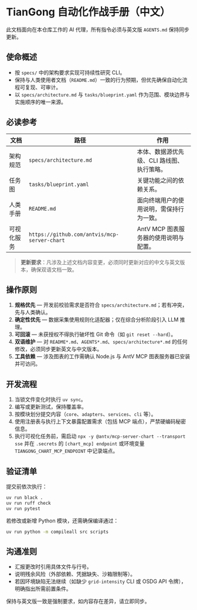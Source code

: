 # TianGong 自动化作战手册（中文）

此文档面向在本仓库工作的 AI 代理，所有指令必须与英文版 `AGENTS.md` 保持同步更新。

## 使命概述

- 按 `specs/` 中的架构要求实现可持续性研究 CLI。
- 保持与人类使用者文档（`README.md`）一致的行为预期，但优先确保自动化流程可复现、可审计。
- 以 `specs/architecture.md` 与 `tasks/blueprint.yaml` 作为范围、模块边界与实施顺序的唯一来源。

## 必读参考

| 文档 | 路径 | 作用 |
|------|------|------|
| 架构规范 | `specs/architecture.md` | 本体、数据源优先级、CLI 路线图、执行策略。 |
| 任务图 | `tasks/blueprint.yaml` | 关键功能之间的依赖关系。 |
| 人类手册 | `README.md` | 面向终端用户的使用说明，需保持行为一致。 |
| 可视化服务 | `https://github.com/antvis/mcp-server-chart` | AntV MCP 图表服务器的使用说明与配置。 |

> **更新要求**：凡涉及上述文档内容变更，必须同时更新对应的中文与英文版本，确保双语文档一致。

## 操作原则

1. **规格优先** — 开发前校验需求是否符合 `specs/architecture.md`；若有冲突，先与人类确认。
2. **确定性优先** — 数据采集使用规则化适配器；仅在综合分析阶段引入 LLM 推理。
3. **可回滚** — 未获授权不得执行破坏性 Git 命令（如 `git reset --hard`）。
4. **双语维护** — 对 `README*.md`、`AGENTS*.md`、`specs/architecture*.md` 的任何修改，必须同步更新英文与中文版本。
5. **工具依赖** — 涉及图表的工作需确认 Node.js 与 AntV MCP 图表服务器已安装并可访问。

## 开发流程

1. 当锁文件变化时执行 `uv sync`。
2. 编写或更新测试，保持覆盖率。
3. 按模块划分提交内容（`core`、`adapters`、`services`、`cli` 等）。
4. 使用注册表与执行上下文暴露配置需求（包括 MCP 端点），严禁硬编码秘密信息。
5. 执行可视化任务前，需启动 `npx -y @antv/mcp-server-chart --transport sse` 并在 `.secrets` 的 `[chart_mcp] endpoint` 或环境变量 `TIANGONG_CHART_MCP_ENDPOINT` 中记录端点。

## 验证清单

提交前依次执行：

```bash
uv run black .
uv run ruff check
uv run pytest
```

若修改或新增 Python 模块，还需确保编译通过：

```bash
uv run python -m compileall src scripts
```

## 沟通准则

- 汇报更改时引用具体文件与行号。
- 说明残余风险（外部依赖、凭据缺失、沙箱限制等）。
- 若因环境缺陷无法继续（如缺少 `grid-intensity` CLI 或 OSDG API 令牌），明确指出所需前置条件。

保持与英文版一致是强制要求，如内容存在差异，请立即同步。
